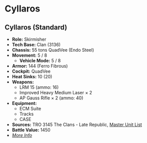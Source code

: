 # Cyllaros
## Cyllaros (Standard)
- **Role:** Skirmisher
- **Tech Base:** Clan (3136)
- **Chassis:** 55 tons QuadVee (Endo Steel)
- **Movement:** 5 / 8
  - **Vehicle Mode:** 5 / 8
- **Armor:** 144 (Ferro Fibrous)
- **Cockpit:** QuadVee
- **Heat Sinks:** 10 (20)
- **Weapons:**
  - LRM 15 (ammo: 16)
  - Improved Heavy Medium Laser × 2
  - AP Gauss Rifle × 2 (ammo: 40)
- **Equipment:**
  - ECM Suite
  - Tracks
  - CASE
- **Sources:** TRO 3145 The Clans - Late Republic, [Master Unit List](http://masterunitlist.info/Unit/Details/6253/cyllaros-standard)
- **Battle Value:** 1450
- [*More Info*](cyllaros/cyllaros_standard.md)

